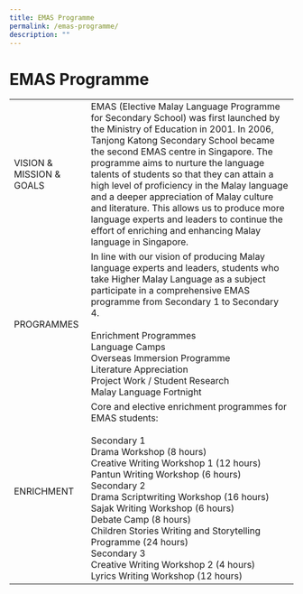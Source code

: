 ```yaml
---
title: EMAS Programme
permalink: /emas-programme/
description: ""
---
```

# EMAS Programme
|                          |                                |
|--------------------------|------------------|
| VISION & MISSION & GOALS | EMAS (Elective Malay Language Programme for Secondary School) was first launched by the Ministry of Education in 2001. In 2006, Tanjong Katong Secondary School became the second EMAS centre in Singapore. The programme aims to nurture the language talents of students so that they can attain a high level of proficiency in the Malay language and a deeper appreciation of Malay culture and literature. This allows us to produce more language experts and leaders to continue the effort of enriching and enhancing Malay language in Singapore. |
| PROGRAMMES               | In line with our vision of producing Malay language experts and leaders, students who take Higher Malay Language as a subject participate in a comprehensive EMAS programme from Secondary 1 to Secondary 4.<br><br>Enrichment Programmes<br>Language Camps<br>Overseas Immersion Programme<br>Literature Appreciation<br>Project Work / Student Research<br>Malay Language Fortnight                                                                                                                                                                      |
| ENRICHMENT               | Core and elective enrichment programmes for EMAS students:<br><br>Secondary 1<br>Drama Workshop (8 hours)<br>Creative Writing Workshop 1 (12 hours)<br>Pantun Writing Workshop (6 hours)<br>Secondary 2<br>Drama Scriptwriting Workshop (16 hours)<br>Sajak Writing Workshop (6 hours)<br>Debate Camp (8 hours)<br>Children Stories Writing and Storytelling Programme (24 hours)<br>Secondary 3<br>Creative Writing Workshop 2 (4 hours)<br>Lyrics Writing Workshop (12 hours)                                                                            |